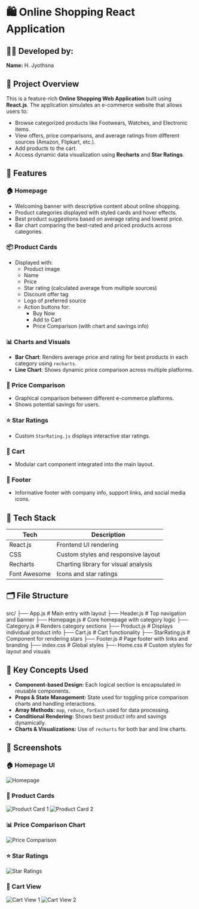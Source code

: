# 🛍️ Online Shopping React Application

## 👩‍💻 Developed by:
**Name:** H. Jyothsna  

## 📌 Project Overview
This is a feature-rich **Online Shopping Web Application** built using **React.js**. The application simulates an e-commerce website that allows users to:

- Browse categorized products like Footwears, Watches, and Electronic items.
- View offers, price comparisons, and average ratings from different sources (Amazon, Flipkart, etc.).
- Add products to the cart.
- Access dynamic data visualization using **Recharts** and **Star Ratings**.

## 🚀 Features

### 🏠 Homepage
- Welcoming banner with descriptive content about online shopping.
- Product categories displayed with styled cards and hover effects.
- Best product suggestions based on average rating and lowest price.
- Bar chart comparing the best-rated and priced products across categories.

### 📦 Product Cards
- Displayed with:
  - Product image
  - Name
  - Price
  - Star rating (calculated average from multiple sources)
  - Discount offer tag
  - Logo of preferred source
  - Action buttons for:
    - Buy Now
    - Add to Cart
    - Price Comparison (with chart and savings info)

### 📊 Charts and Visuals
- **Bar Chart**: Renders average price and rating for best products in each category using `recharts`.
- **Line Chart**: Shows dynamic price comparison across multiple platforms.

### 📂 Price Comparison
- Graphical comparison between different e-commerce platforms.
- Shows potential savings for users.

### ⭐ Star Ratings
- Custom `StarRating.js` displays interactive star ratings.

### 🛒 Cart
- Modular cart component integrated into the main layout.

### 📄 Footer
- Informative footer with company info, support links, and social media icons.

## 🧱 Tech Stack

| Tech        | Description                          |
|-------------|--------------------------------------|
| React.js    | Frontend UI rendering                |
| CSS         | Custom styles and responsive layout  |
| Recharts    | Charting library for visual analysis |
| Font Awesome| Icons and star ratings               |

## 🗂️ File Structure
src/
├── App.js # Main entry with layout
├── Header.js # Top navigation and banner
├── Homepage.js # Core homepage with category logic
├── Category.js # Renders category sections
├── Product.js # Displays individual product info
├── Cart.js # Cart functionality
├── StarRating.js # Component for rendering stars
├── Footer.js # Page footer with links and branding
├── index.css # Global styles
├── Home.css # Custom styles for layout and visuals

## 🧠 Key Concepts Used

- **Component-based Design:** Each logical section is encapsulated in reusable components.
- **Props & State Management:** State used for toggling price comparison charts and handling interactions.
- **Array Methods:** `map`, `reduce`, `forEach` used for data processing.
- **Conditional Rendering:** Shows best product info and savings dynamically.
- **Charts & Visualizations:** Use of `recharts` for both bar and line charts.

## 📸 Screenshots

### 🏠 Homepage UI
![Homepage](./Screenshot%202025-05-23%20091554.png)

### 🧾 Product Cards
![Product Card 1](./Screenshot%202025-05-23%20091617.png)
![Product Card 2](./Screenshot%202025-05-23%20091753.png)

### 📊 Price Comparison Chart
![Price Comparison](./Screenshot%202025-05-23%20091638.png)

### ⭐ Star Ratings
![Star Ratings](./Screenshot%202025-05-23%20091703.png)

### 🛒 Cart View
![Cart View 1](./Screenshot%202025-05-23%20091844.png)
![Cart View 2](./Screenshot%202025-05-23%20091850.png)





